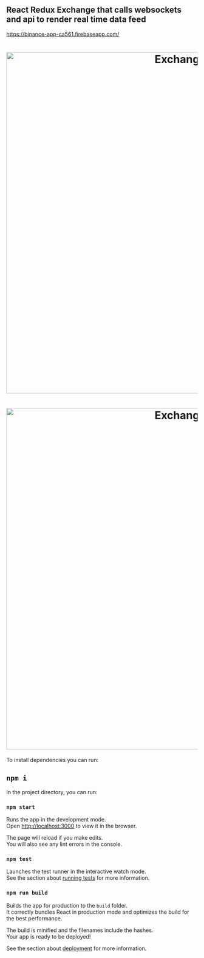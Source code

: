 <h2>React Redux Exchange that calls websockets and api to render real time data feed</h2>

<a href="https://binance-app-ca561.firebaseapp.com/">https://binance-app-ca561.firebaseapp.com/ </a>

<h1 align="center">
	<img
		width="900"
		alt="Exchange"
		src="https://gallery.mailchimp.com/fee238bfe84b47c290a863338/images/13099d46-e6d6-440f-a862-98faeba46806.png">
</h1>

<h1 align="center">
	<img
		width="900"
		alt="Exchange"
		src="https://gallery.mailchimp.com/fee238bfe84b47c290a863338/images/965ab7ea-b327-44fb-a1db-0d4a1ca8a46a.png">
</h1>

To install dependencies you can run:

## `npm i`

In the project directory, you can run:

### `npm start`

Runs the app in the development mode.<br>
Open [http://localhost:3000](http://localhost:3000) to view it in the browser.

The page will reload if you make edits.<br>
You will also see any lint errors in the console.

### `npm test`

Launches the test runner in the interactive watch mode.<br>
See the section about [running tests](#running-tests) for more information.

### `npm run build`

Builds the app for production to the `build` folder.<br>
It correctly bundles React in production mode and optimizes the build for the best performance.

The build is minified and the filenames include the hashes.<br>
Your app is ready to be deployed!

See the section about [deployment](#deployment) for more information.
